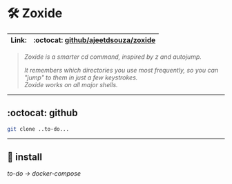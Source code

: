 # :hammer_and_wrench: Zoxide

| **Link:** | :octocat: [github/ajeetdsouza/zoxide](https://github.com/ajeetdsouza/zoxide) |
| --- | --- |

>_Zoxide is a smarter cd command, inspired by z and autojump._
>
>_It remembers which directories you use most frequently, so you can "jump" to them in just a few keystrokes._  
>_Zoxide works on all major shells._
___

## :octocat: github
```bash
git clone ..to-do...
```
- - -
## :whale2: install
_to-do -> docker-compose_

